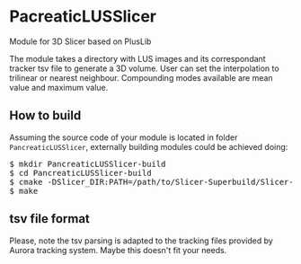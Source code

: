 # PacreaticLUSSlicer

Module for 3D Slicer based on PlusLib

The module takes a directory with LUS images and its correspondant tracker tsv file to generate a 3D volume. User can set the interpolation to trilinear or nearest neighbour. Compounding modes available are mean value and maximum value.

## How to build
Assuming the source code of your module is located in folder <code>PancreaticLUSSlicer</code>, externally building modules could be achieved doing:
<pre>
$ mkdir PancreaticLUSSlicer-build
$ cd PancreaticLUSSlicer-build
$ cmake -DSlicer_DIR:PATH=/path/to/Slicer-Superbuild/Slicer-build ../PancreaticLUSSlicer
$ make
</pre>

## tsv file format
Please, note the tsv parsing is adapted to the tracking files provided by Aurora tracking system. Maybe this doesn't fit your needs.
